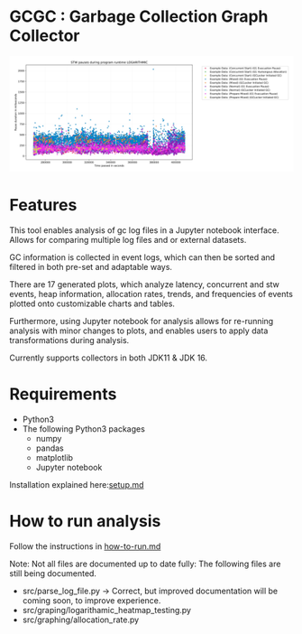 # GCGC :  Garbage Collection Graph Collector 

<img src="images/pauses_scatterplot.jpg" alt="Example heat map plot" height="auto" />



# Features
This tool enables analysis of gc log files in a Jupyter notebook interface. Allows for comparing multiple log files and or external datasets.

GC information is collected in event logs, which can then be sorted and filtered in both pre-set and adaptable ways.
 
There are 17 generated plots, which analyze latency, concurrent and stw events, heap information, allocation rates, trends, and frequencies of events plotted onto customizable charts and tables. 

Furthermore, using Jupyter notebook for analysis allows for re-running analysis with minor changes to plots, and enables users to apply data transformations during analysis.

Currently supports collectors in both JDK11 & JDK 16.
 # Requirements

- Python3 
- The following Python3 packages
    - numpy
    - pandas
    - matplotlib
    - Jupyter notebook 

Installation explained here:[setup.md](./setup.md)



# How to run analysis

Follow the instructions in [how-to-run.md](how-to-run.md)


Note: Not all files are documented up to date fully:
The following files are still being documented.

- src/parse_log_file.py -> Correct, but improved documentation will be coming soon, to improve experience.
- src/graping/logarithamic_heatmap_testing.py
- src/graphing/allocation_rate.py